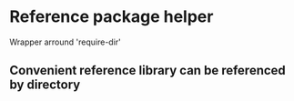 # Reference package helper

Wrapper arround 'require-dir'

## Convenient reference library can be referenced by directory
